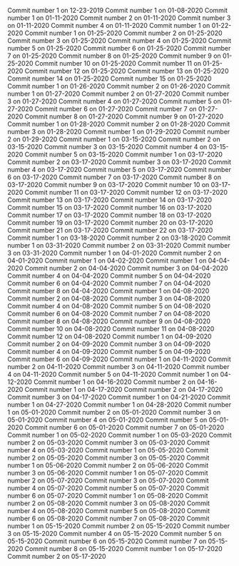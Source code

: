 Commit number 1 on 12-23-2019
Commit number 1 on 01-08-2020
Commit number 1 on 01-11-2020
Commit number 2 on 01-11-2020
Commit number 3 on 01-11-2020
Commit number 4 on 01-11-2020
Commit number 1 on 01-22-2020
Commit number 1 on 01-25-2020
Commit number 2 on 01-25-2020
Commit number 3 on 01-25-2020
Commit number 4 on 01-25-2020
Commit number 5 on 01-25-2020
Commit number 6 on 01-25-2020
Commit number 7 on 01-25-2020
Commit number 8 on 01-25-2020
Commit number 9 on 01-25-2020
Commit number 10 on 01-25-2020
Commit number 11 on 01-25-2020
Commit number 12 on 01-25-2020
Commit number 13 on 01-25-2020
Commit number 14 on 01-25-2020
Commit number 15 on 01-25-2020
Commit number 1 on 01-26-2020
Commit number 2 on 01-26-2020
Commit number 1 on 01-27-2020
Commit number 2 on 01-27-2020
Commit number 3 on 01-27-2020
Commit number 4 on 01-27-2020
Commit number 5 on 01-27-2020
Commit number 6 on 01-27-2020
Commit number 7 on 01-27-2020
Commit number 8 on 01-27-2020
Commit number 9 on 01-27-2020
Commit number 1 on 01-28-2020
Commit number 2 on 01-28-2020
Commit number 3 on 01-28-2020
Commit number 1 on 01-29-2020
Commit number 2 on 01-29-2020
Commit number 1 on 03-15-2020
Commit number 2 on 03-15-2020
Commit number 3 on 03-15-2020
Commit number 4 on 03-15-2020
Commit number 5 on 03-15-2020
Commit number 1 on 03-17-2020
Commit number 2 on 03-17-2020
Commit number 3 on 03-17-2020
Commit number 4 on 03-17-2020
Commit number 5 on 03-17-2020
Commit number 6 on 03-17-2020
Commit number 7 on 03-17-2020
Commit number 8 on 03-17-2020
Commit number 9 on 03-17-2020
Commit number 10 on 03-17-2020
Commit number 11 on 03-17-2020
Commit number 12 on 03-17-2020
Commit number 13 on 03-17-2020
Commit number 14 on 03-17-2020
Commit number 15 on 03-17-2020
Commit number 16 on 03-17-2020
Commit number 17 on 03-17-2020
Commit number 18 on 03-17-2020
Commit number 19 on 03-17-2020
Commit number 20 on 03-17-2020
Commit number 21 on 03-17-2020
Commit number 22 on 03-17-2020
Commit number 1 on 03-18-2020
Commit number 2 on 03-18-2020
Commit number 1 on 03-31-2020
Commit number 2 on 03-31-2020
Commit number 3 on 03-31-2020
Commit number 1 on 04-01-2020
Commit number 2 on 04-01-2020
Commit number 1 on 04-02-2020
Commit number 1 on 04-04-2020
Commit number 2 on 04-04-2020
Commit number 3 on 04-04-2020
Commit number 4 on 04-04-2020
Commit number 5 on 04-04-2020
Commit number 6 on 04-04-2020
Commit number 7 on 04-04-2020
Commit number 8 on 04-04-2020
Commit number 1 on 04-08-2020
Commit number 2 on 04-08-2020
Commit number 3 on 04-08-2020
Commit number 4 on 04-08-2020
Commit number 5 on 04-08-2020
Commit number 6 on 04-08-2020
Commit number 7 on 04-08-2020
Commit number 8 on 04-08-2020
Commit number 9 on 04-08-2020
Commit number 10 on 04-08-2020
Commit number 11 on 04-08-2020
Commit number 12 on 04-08-2020
Commit number 1 on 04-09-2020
Commit number 2 on 04-09-2020
Commit number 3 on 04-09-2020
Commit number 4 on 04-09-2020
Commit number 5 on 04-09-2020
Commit number 6 on 04-09-2020
Commit number 1 on 04-11-2020
Commit number 2 on 04-11-2020
Commit number 3 on 04-11-2020
Commit number 4 on 04-11-2020
Commit number 5 on 04-11-2020
Commit number 1 on 04-12-2020
Commit number 1 on 04-16-2020
Commit number 2 on 04-16-2020
Commit number 1 on 04-17-2020
Commit number 2 on 04-17-2020
Commit number 3 on 04-17-2020
Commit number 1 on 04-21-2020
Commit number 1 on 04-27-2020
Commit number 1 on 04-28-2020
Commit number 1 on 05-01-2020
Commit number 2 on 05-01-2020
Commit number 3 on 05-01-2020
Commit number 4 on 05-01-2020
Commit number 5 on 05-01-2020
Commit number 6 on 05-01-2020
Commit number 7 on 05-01-2020
Commit number 1 on 05-02-2020
Commit number 1 on 05-03-2020
Commit number 2 on 05-03-2020
Commit number 3 on 05-03-2020
Commit number 4 on 05-03-2020
Commit number 1 on 05-05-2020
Commit number 2 on 05-05-2020
Commit number 3 on 05-05-2020
Commit number 1 on 05-06-2020
Commit number 2 on 05-06-2020
Commit number 3 on 05-06-2020
Commit number 1 on 05-07-2020
Commit number 2 on 05-07-2020
Commit number 3 on 05-07-2020
Commit number 4 on 05-07-2020
Commit number 5 on 05-07-2020
Commit number 6 on 05-07-2020
Commit number 1 on 05-08-2020
Commit number 2 on 05-08-2020
Commit number 3 on 05-08-2020
Commit number 4 on 05-08-2020
Commit number 5 on 05-08-2020
Commit number 6 on 05-08-2020
Commit number 7 on 05-08-2020
Commit number 1 on 05-15-2020
Commit number 2 on 05-15-2020
Commit number 3 on 05-15-2020
Commit number 4 on 05-15-2020
Commit number 5 on 05-15-2020
Commit number 6 on 05-15-2020
Commit number 7 on 05-15-2020
Commit number 8 on 05-15-2020
Commit number 1 on 05-17-2020
Commit number 2 on 05-17-2020
